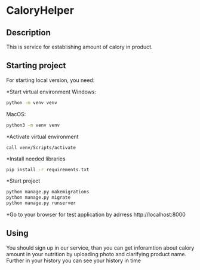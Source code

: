 # CaloryHelper

## Description

This is service for establishing amount of calory in product.

## Starting project

For starting local version, you need:

*Start virtual environment
Windows:
```bash
python -m venv venv
```
MacOS:
```bash
python3 -m venv venv
```

*Activate virtual environment
```
call venv/Scripts/activate
```

*Install needed libraries
```bash
pip install -r requirements.txt
```

*Start project
```bash
python manage.py makemigrations
python manage.py migrate
python manage.py runserver
```

*Go to your browser for test application by adrress http://localhost:8000

## Using

You should sign up in our service, than you can get inforamtion about calory amount in your nutrition by uploading photo and clarifying product name. Further in your history you can see your history in time
